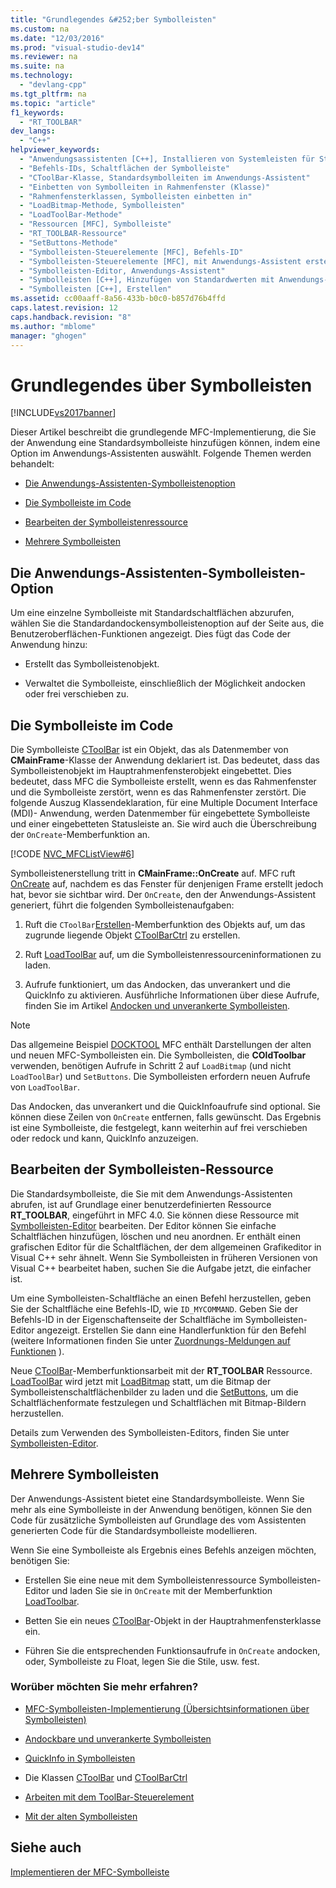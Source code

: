 ```yaml
---
title: "Grundlegendes &#252;ber Symbolleisten"
ms.custom: na
ms.date: "12/03/2016"
ms.prod: "visual-studio-dev14"
ms.reviewer: na
ms.suite: na
ms.technology: 
  - "devlang-cpp"
ms.tgt_pltfrm: na
ms.topic: "article"
f1_keywords: 
  - "RT_TOOLBAR"
dev_langs: 
  - "C++"
helpviewer_keywords: 
  - "Anwendungsassistenten [C++], Installieren von Systemleisten für Standardanwendung"
  - "Befehls-IDs, Schaltflächen der Symbolleiste"
  - "CToolBar-Klasse, Standardsymbolleiten im Anwendungs-Assistent"
  - "Einbetten von Symbolleiten in Rahmenfenster (Klasse)"
  - "Rahmenfensterklassen, Symbolleisten einbetten in"
  - "LoadBitmap-Methode, Symbolleisten"
  - "LoadToolBar-Methode"
  - "Ressourcen [MFC], Symbolleiste"
  - "RT_TOOLBAR-Ressource"
  - "SetButtons-Methode"
  - "Symbolleisten-Steuerelemente [MFC], Befehls-ID"
  - "Symbolleisten-Steuerelemente [MFC], mit Anwendungs-Assistent erstellte Symbolleisten"
  - "Symbolleisten-Editor, Anwendungs-Assistent"
  - "Symbolleisten [C++], Hinzufügen von Standardwerten mit Anwendungs-Assistenten"
  - "Symbolleisten [C++], Erstellen"
ms.assetid: cc00aaff-8a56-433b-b0c0-b857d76b4ffd
caps.latest.revision: 12
caps.handback.revision: "8"
ms.author: "mblome"
manager: "ghogen"
---
```

# Grundlegendes &#252;ber Symbolleisten
[!INCLUDE[vs2017banner](../assembler/inline/includes/vs2017banner.md)]

Dieser Artikel beschreibt die grundlegende MFC\-Implementierung, die Sie der Anwendung eine Standardsymbolleiste hinzufügen können, indem eine Option im Anwendungs\-Assistenten auswählt.  Folgende Themen werden behandelt:  
  
-   [Die Anwendungs\-Assistenten\-Symbolleistenoption](#_core_the_appwizard_toolbar_option)  
  
-   [Die Symbolleiste im Code](#_core_the_toolbar_in_code)  
  
-   [Bearbeiten der Symbolleistenressource](#_core_editing_the_toolbar_resource)  
  
-   [Mehrere Symbolleisten](#_core_multiple_toolbars)  
  
##  <a name="_core_the_appwizard_toolbar_option"></a> Die Anwendungs\-Assistenten\-Symbolleisten\-Option  
 Um eine einzelne Symbolleiste mit Standardschaltflächen abzurufen, wählen Sie die Standardandockensymbolleistenoption auf der Seite aus, die Benutzeroberflächen\-Funktionen angezeigt.  Dies fügt das Code der Anwendung hinzu:  
  
-   Erstellt das Symbolleistenobjekt.  
  
-   Verwaltet die Symbolleiste, einschließlich der Möglichkeit andocken oder frei verschieben zu.  
  
##  <a name="_core_the_toolbar_in_code"></a> Die Symbolleiste im Code  
 Die Symbolleiste [CToolBar](../mfc/reference/ctoolbar-class.md) ist ein Objekt, das als Datenmember von **CMainFrame**\-Klasse der Anwendung deklariert ist.  Das bedeutet, dass das Symbolleistenobjekt im Hauptrahmenfensterobjekt eingebettet.  Dies bedeutet, dass MFC die Symbolleiste erstellt, wenn es das Rahmenfenster und die Symbolleiste zerstört, wenn es das Rahmenfenster zerstört.  Die folgende Auszug Klassendeklaration, für eine Multiple Document Interface \(MDI\)\- Anwendung, werden Datenmember für eingebettete Symbolleiste und einer eingebetteten Statusleiste an.  Sie wird auch die Überschreibung der `OnCreate`\-Memberfunktion an.  
  
 [!CODE [NVC_MFCListView#6](../CodeSnippet/VS_Snippets_Cpp/NVC_MFCListView#6)]  
  
 Symbolleistenerstellung tritt in **CMainFrame::OnCreate** auf.  MFC ruft [OnCreate](../Topic/CWnd::OnCreate.md) auf, nachdem es das Fenster für denjenigen Frame erstellt jedoch hat, bevor sie sichtbar wird.  Der `OnCreate`, den der Anwendungs\-Assistent generiert, führt die folgenden Symbolleistenaufgaben:  
  
1.  Ruft die `CToolBar`[Erstellen](../Topic/CToolBar::Create.md)\-Memberfunktion des Objekts auf, um das zugrunde liegende Objekt [CToolBarCtrl](../mfc/reference/ctoolbarctrl-class.md) zu erstellen.  
  
2.  Ruft [LoadToolBar](../Topic/CToolBar::LoadToolBar.md) auf, um die Symbolleistenressourceninformationen zu laden.  
  
3.  Aufrufe funktioniert, um das Andocken, das unverankert und die QuickInfo zu aktivieren.  Ausführliche Informationen über diese Aufrufe, finden Sie im Artikel [Andocken und unverankerte Symbolleisten](../mfc/docking-and-floating-toolbars.md).  
  
> [!NOTE]
>  Das allgemeine Beispiel [DOCKTOOL](../top/visual-cpp-samples.md) MFC enthält Darstellungen der alten und neuen MFC\-Symbolleisten ein.  Die Symbolleisten, die **COldToolbar** verwenden, benötigen Aufrufe in Schritt 2 auf `LoadBitmap` \(und nicht `LoadToolBar`\) und `SetButtons`.  Die Symbolleisten erfordern neuen Aufrufe von `LoadToolBar`.  
  
 Das Andocken, das unverankert und die QuickInfoaufrufe sind optional.  Sie können diese Zeilen von `OnCreate` entfernen, falls gewünscht.  Das Ergebnis ist eine Symbolleiste, die festgelegt, kann weiterhin auf frei verschieben oder redock und kann, QuickInfo anzuzeigen.  
  
##  <a name="_core_editing_the_toolbar_resource"></a> Bearbeiten der Symbolleisten\-Ressource  
 Die Standardsymbolleiste, die Sie mit dem Anwendungs\-Assistenten abrufen, ist auf Grundlage einer benutzerdefinierten Ressource **RT\_TOOLBAR**, eingeführt in MFC 4.0.  Sie können diese Ressource mit [Symbolleisten\-Editor](../mfc/toolbar-editor.md) bearbeiten.  Der Editor können Sie einfache Schaltflächen hinzufügen, löschen und neu anordnen.  Er enthält einen grafischen Editor für die Schaltflächen, der dem allgemeinen Grafikeditor in Visual C\+\+ sehr ähnelt.  Wenn Sie Symbolleisten in früheren Versionen von Visual C\+\+ bearbeitet haben, suchen Sie die Aufgabe jetzt, die einfacher ist.  
  
 Um eine Symbolleisten\-Schaltfläche an einen Befehl herzustellen, geben Sie der Schaltfläche eine Befehls\-ID, wie `ID_MYCOMMAND`.  Geben Sie der Befehls\-ID in der Eigenschaftenseite der Schaltfläche im Symbolleisten\-Editor angezeigt.  Erstellen Sie dann eine Handlerfunktion für den Befehl \(weitere Informationen finden Sie unter [Zuordnungs\-Meldungen auf Funktionen](../mfc/reference/mapping-messages-to-functions.md) \).  
  
 Neue [CToolBar](../mfc/reference/ctoolbar-class.md)\-Memberfunktionsarbeit mit der **RT\_TOOLBAR** Ressource.  [LoadToolBar](../Topic/CToolBar::LoadToolBar.md) wird jetzt mit [LoadBitmap](../Topic/CToolBar::LoadBitmap.md) statt, um die Bitmap der Symbolleistenschaltflächenbilder zu laden und die [SetButtons](../Topic/CToolBar::SetButtons.md), um die Schaltflächenformate festzulegen und Schaltflächen mit Bitmap\-Bildern herzustellen.  
  
 Details zum Verwenden des Symbolleisten\-Editors, finden Sie unter [Symbolleisten\-Editor](../mfc/toolbar-editor.md).  
  
##  <a name="_core_multiple_toolbars"></a> Mehrere Symbolleisten  
 Der Anwendungs\-Assistent bietet eine Standardsymbolleiste.  Wenn Sie mehr als eine Symbolleiste in der Anwendung benötigen, können Sie den Code für zusätzliche Symbolleisten auf Grundlage des vom Assistenten generierten Code für die Standardsymbolleiste modellieren.  
  
 Wenn Sie eine Symbolleiste als Ergebnis eines Befehls anzeigen möchten, benötigen Sie:  
  
-   Erstellen Sie eine neue mit dem Symbolleistenressource Symbolleisten\-Editor und laden Sie sie in `OnCreate` mit der Memberfunktion [LoadToolbar](../Topic/CToolBar::LoadToolBar.md).  
  
-   Betten Sie ein neues [CToolBar](../mfc/reference/ctoolbar-class.md)\-Objekt in der Hauptrahmenfensterklasse ein.  
  
-   Führen Sie die entsprechenden Funktionsaufrufe in `OnCreate` andocken, oder, Symbolleiste zu Float, legen Sie die Stile, usw. fest.  
  
### Worüber möchten Sie mehr erfahren?  
  
-   [MFC\-Symbolleisten\-Implementierung \(Übersichtsinformationen über Symbolleisten\)](../mfc/mfc-toolbar-implementation.md)  
  
-   [Andockbare und unverankerte Symbolleisten](../mfc/docking-and-floating-toolbars.md)  
  
-   [QuickInfo in Symbolleisten](../mfc/toolbar-tool-tips.md)  
  
-   Die Klassen [CToolBar](../mfc/reference/ctoolbar-class.md) und [CToolBarCtrl](../mfc/reference/ctoolbarctrl-class.md)  
  
-   [Arbeiten mit dem ToolBar\-Steuerelement](../mfc/working-with-the-toolbar-control.md)  
  
-   [Mit der alten Symbolleisten](../mfc/using-your-old-toolbars.md)  
  
## Siehe auch  
 [Implementieren der MFC\-Symbolleiste](../mfc/mfc-toolbar-implementation.md)